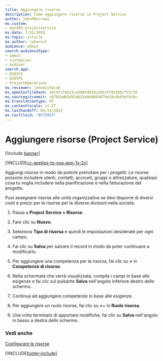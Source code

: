```yaml
---
title: Aggiungere risorse
description: Come aggiungere risorse in Project Service
author: JohnPBurrows
ms.custom:
- dyn365-projectservice
ms.date: 7/31/2018
ms.topic: article
ms.author: ruhercul
audience: Admin
search.audienceType:
- admin
- customizer
- enduser
search.app:
- D365CE
- D365PS
- ProjectOperations
ms.reviewer: johnmichalak
ms.openlocfilehash: c6c971feb11ca598fdd1dc56531f931b6cf91735
ms.sourcegitcommit: c0792bd65d92db25e0e8864879a19c4b93efb10c
ms.translationtype: HT
ms.contentlocale: it-IT
ms.lasthandoff: 04/14/2022
ms.locfileid: "8575953"
---
```

# <a name="add-resources-project-service"></a>Aggiungere risorse (Project Service)

[!include [banner](../includes/psa-now-project-operations.md)]

[!INCLUDE[cc-applies-to-psa-app-1x-2x](../includes/cc-applies-to-psa-app-1x-2x.md)]

Aggiungi risorse in modo da poterle prenotare per i progetti. Le risorse possono includere utenti, contatti, account, gruppi o attrezzature, qualsiasi cosa tu voglia includere nella pianificazione e nella fatturazione del progetto.  
  
Puoi assegnare risorse alle unità organizzative se devi disporre di diversi costi e prezzi per le risorse per le diverse divisioni nella società.  
  
1.  Passa a **Project Service > Risorse.**  
  
2.  Fare clic su **Nuovo**.  
  
3.  Seleziona **Tipo di risorsa** e quindi le impostazioni desiderate per ogni campo.  
  
4.  Fai clic su **Salva** per salvare il record in modo da poter continuare a modificarlo.  
  
5.  Per aggiungere una competenza per la risorsa, fai clic su **+** in **Competenze di risorse**.  
  
6.  Nella schermata che verrà visualizzata, compila i campi in base alle esigenze e fai clic sul pulsante **Salva** nell'angolo inferiore destro dello schermo.  
  
7.  Continua ad aggiungere competenze in base alle esigenze.  
  
8.  Per aggiungere un ruolo risorse, fai clic su **+**+ in **Ruolo risorsa**.  
  
9. Una volta terminato di apportare modifiche, fai clic su **Salva** nell'angolo in basso a destra dello schermo.  
  
### <a name="see-also"></a>Vedi anche  
 [Configurare le risorse](../psa/set-up-resources.md)


[!INCLUDE[footer-include](../includes/footer-banner.md)]
